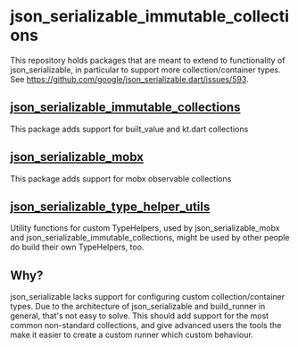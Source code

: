 # json_serializable_immutable_collections

This repository holds packages that are meant to extend to functionality of json_serializable, in particular to support more collection/container types.
See https://github.com/google/json_serializable.dart/issues/593.

## [json_serializable_immutable_collections](https://github.com/knaeckeKami/json_serializable_immutable_collections/tree/master/json_serializable_immutable_collections)

This package adds support for built_value and kt.dart collections

## [json_serializable_mobx](https://github.com/knaeckeKami/json_serializable_immutable_collections/tree/master/json_serializable_mobx)

This package adds support for mobx observable collections

## [json_serializable_type_helper_utils](https://github.com/knaeckeKami/json_serializable_immutable_collections/tree/master/json_serializable_type_helper_utils)

Utility functions for custom TypeHelpers, used by json_serializable_mobx and json_serializable_immutable_collections, might be used by other people do build their own TypeHelpers, too.

## Why?

json_serializable lacks support for configuring custom collection/container types. Due to the architecture of json_serializable and build_runner in general, that's not easy to solve. 
This should add support for the most common non-standard collections, and give advanced users the tools the make it easier to create a custom runner which custom behaviour.
